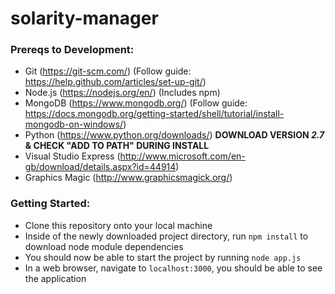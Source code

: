 # solarity-manager

### Prereqs to Development:
- Git (https://git-scm.com/) (Follow guide: https://help.github.com/articles/set-up-git/)
- Node.js (https://nodejs.org/en/) (Includes npm)
- MongoDB (https://www.mongodb.org/) (Follow guide: https://docs.mongodb.org/getting-started/shell/tutorial/install-mongodb-on-windows/)
- Python (https://www.python.org/downloads/) **DOWNLOAD VERSION _2.7_ & CHECK "ADD TO PATH" DURING INSTALL**
- Visual Studio Express (http://www.microsoft.com/en-gb/download/details.aspx?id=44914)
- Graphics Magic (http://www.graphicsmagick.org/)

### Getting Started:
 - Clone this repository onto your local machine
 - Inside of the newly downloaded project directory, run `npm install` to download node module dependencies
 - You should now be able to start the project by running `node app.js`
 - In a web browser, navigate to `localhost:3000`, you should be able to see the application 
